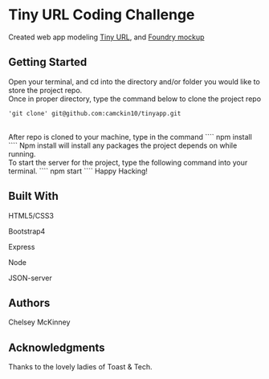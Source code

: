 # Tiny URL Coding Challenge 
 Created web app modeling [Tiny URL](http://tinyurl.com/), and [Foundry mockup](https://foundrymakes.invisionapp.com/share/M8Q1KJYUQYR#/screens/341626732)

## Getting Started
Open your terminal, and cd into the directory and/or folder you would like to store the project repo. 
<br/>
Once in proper directory, type the command below to clone the project repo
```` 
'git clone' git@github.com:camckin10/tinyapp.git 
```` 
<br/>
After repo is cloned to your machine, type in the command 
````
npm install
````
 Npm install will install any packages the project depends on while running. 
<br/>
To start the server for the project, type the following command into your terminal.
````
npm start 
````
Happy Hacking! 

## Built With 
HTML5/CSS3 

Bootstrap4

Express

Node

JSON-server 

## Authors 
Chelsey McKinney

## Acknowledgments
Thanks to the lovely ladies of Toast & Tech. 
